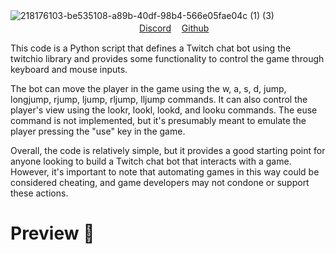 ![218176103-be535108-a89b-40df-98b4-566e05fae04c (1) (3)](https://user-images.githubusercontent.com/92625816/222258415-50451474-b44d-416f-82b7-c66f95c1b3b2.jpg)
ㅤㅤㅤㅤㅤㅤㅤㅤㅤㅤㅤㅤㅤㅤㅤㅤㅤㅤㅤㅤㅤㅤ[Discord](https://discord.gg/aVk4JUFukk) 
ㅤ[Github](https://github.com/Kichi779)

This code is a Python script that defines a Twitch chat bot using the twitchio library and provides some functionality to control the game through keyboard and mouse inputs.

The bot can move the player in the game using the w, a, s, d, jump, longjump, rjump, ljump, rljump, lljump commands. It can also control the player's view using the lookr, lookl, lookd, and looku commands. The euse command is not implemented, but it's presumably meant to emulate the player pressing the "use" key in the game.

Overall, the code is relatively simple, but it provides a good starting point for anyone looking to build a Twitch chat bot that interacts with a game. However, it's important to note that automating games in this way could be considered cheating, and game developers may not condone or support these actions.

# Preview 💬
